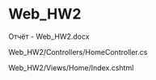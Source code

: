 # Web_HW2
Отчёт - Web_HW2.docx

Web_HW2/Controllers/HomeController.cs

Web_HW2/Views/Home/Index.cshtml
